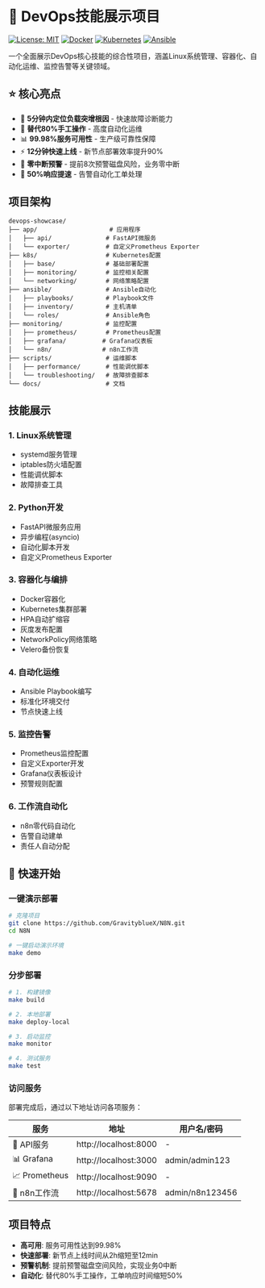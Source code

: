 # 🚀 DevOps技能展示项目

[![License: MIT](https://img.shields.io/badge/License-MIT-yellow.svg)](https://opensource.org/licenses/MIT)
[![Docker](https://img.shields.io/badge/Docker-Ready-blue.svg)](https://www.docker.com/)
[![Kubernetes](https://img.shields.io/badge/Kubernetes-Compatible-green.svg)](https://kubernetes.io/)
[![Ansible](https://img.shields.io/badge/Ansible-Automated-red.svg)](https://www.ansible.com/)

一个全面展示DevOps核心技能的综合性项目，涵盖Linux系统管理、容器化、自动化运维、监控告警等关键领域。

## ⭐ 核心亮点

- 🎯 **5分钟内定位负载突增根因** - 快速故障诊断能力
- 🤖 **替代80%手工操作** - 高度自动化运维
- 📊 **99.98%服务可用性** - 生产级可靠性保障  
- ⚡ **12分钟快速上线** - 新节点部署效率提升90%
- 🔔 **零中断预警** - 提前8次预警磁盘风险，业务零中断
- 🔄 **50%响应提速** - 告警自动化工单处理

## 项目架构

```
devops-showcase/
├── app/                    # 应用程序
│   ├── api/               # FastAPI微服务
│   └── exporter/          # 自定义Prometheus Exporter
├── k8s/                   # Kubernetes配置
│   ├── base/              # 基础部署配置
│   ├── monitoring/        # 监控相关配置
│   └── networking/        # 网络策略配置
├── ansible/               # Ansible自动化
│   ├── playbooks/         # Playbook文件
│   ├── inventory/         # 主机清单
│   └── roles/             # Ansible角色
├── monitoring/            # 监控配置
│   ├── prometheus/        # Prometheus配置
│   ├── grafana/          # Grafana仪表板
│   └── n8n/              # n8n工作流
├── scripts/               # 运维脚本
│   ├── performance/       # 性能调优脚本
│   └── troubleshooting/   # 故障排查脚本
└── docs/                  # 文档
```

## 技能展示

### 1. Linux系统管理
- systemd服务管理
- iptables防火墙配置
- 性能调优脚本
- 故障排查工具

### 2. Python开发
- FastAPI微服务应用
- 异步编程(asyncio)
- 自动化脚本开发
- 自定义Prometheus Exporter

### 3. 容器化与编排
- Docker容器化
- Kubernetes集群部署
- HPA自动扩缩容
- 灰度发布配置
- NetworkPolicy网络策略
- Velero备份恢复

### 4. 自动化运维
- Ansible Playbook编写
- 标准化环境交付
- 节点快速上线

### 5. 监控告警
- Prometheus监控配置
- 自定义Exporter开发
- Grafana仪表板设计
- 预警规则配置

### 6. 工作流自动化
- n8n零代码自动化
- 告警自动建单
- 责任人自动分配

## 🚀 快速开始

### 一键演示部署
```bash
# 克隆项目
git clone https://github.com/GravityblueX/N8N.git
cd N8N

# 一键启动演示环境
make demo
```

### 分步部署
```bash
# 1. 构建镜像
make build

# 2. 本地部署
make deploy-local

# 3. 启动监控
make monitor

# 4. 测试服务
make test
```

### 访问服务
部署完成后，通过以下地址访问各项服务：

| 服务 | 地址 | 用户名/密码 |
|------|------|-------------|
| 🔧 API服务 | http://localhost:8000 | - |
| 📊 Grafana | http://localhost:3000 | admin/admin123 |
| 📈 Prometheus | http://localhost:9090 | - |
| 🔄 n8n工作流 | http://localhost:5678 | admin/n8n123456 |

## 项目特点

- **高可用**: 服务可用性达到99.98%
- **快速部署**: 新节点上线时间从2h缩短至12min
- **预警机制**: 提前预警磁盘空间风险，实现业务0中断
- **自动化**: 替代80%手工操作，工单响应时间缩短50%